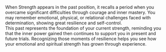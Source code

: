 When Strength appears in the past position, it recalls a period when you overcame significant difficulties through courage and inner mastery. You may remember emotional, physical, or relational challenges faced with determination, showing great resilience and self-control.  
This past represents the foundation of your current strength, reminding you that the inner power gained then continues to support you in present and future trials. Recognizing those moments of resilience helps you see how your emotional and spiritual strength has grown through experience.
